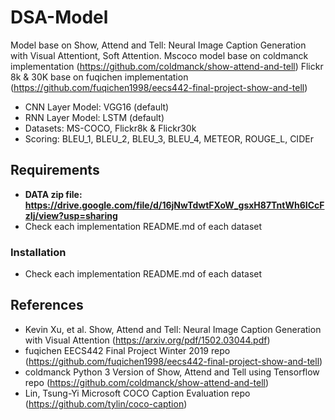 # DSA-Model

Model base on Show, Attend and Tell: Neural Image Caption Generation with Visual Attentiont, Soft Attention.
Mscoco model base on coldmanck implementation (https://github.com/coldmanck/show-attend-and-tell)
Flickr 8k & 30K base on fuqichen implementation (https://github.com/fuqichen1998/eecs442-final-project-show-and-tell)
- CNN Layer Model: VGG16 (default)
- RNN Layer Model: LSTM (default)
- Datasets: MS-COCO, Flickr8k & Flickr30k
- Scoring: BLEU_1, BLEU_2, BLEU_3, BLEU_4, METEOR, ROUGE_L, CIDEr

## Requirements
- **DATA zip file: https://drive.google.com/file/d/16jNwTdwtFXoW_gsxH87TntWh6ICcFzIj/view?usp=sharing**
- Check each implementation README.md of each dataset

### Installation 
- Check each implementation README.md of each dataset

## References

* Kevin Xu, et al. Show, Attend and Tell: Neural Image Caption Generation with Visual Attention (https://arxiv.org/pdf/1502.03044.pdf)
* fuqichen EECS442 Final Project Winter 2019 repo (https://github.com/fuqichen1998/eecs442-final-project-show-and-tell)
* coldmanck Python 3 Version of Show, Attend and Tell using Tensorflow repo (https://github.com/coldmanck/show-attend-and-tell)
* Lin, Tsung-Yi Microsoft COCO Caption Evaluation repo (https://github.com/tylin/coco-caption)
